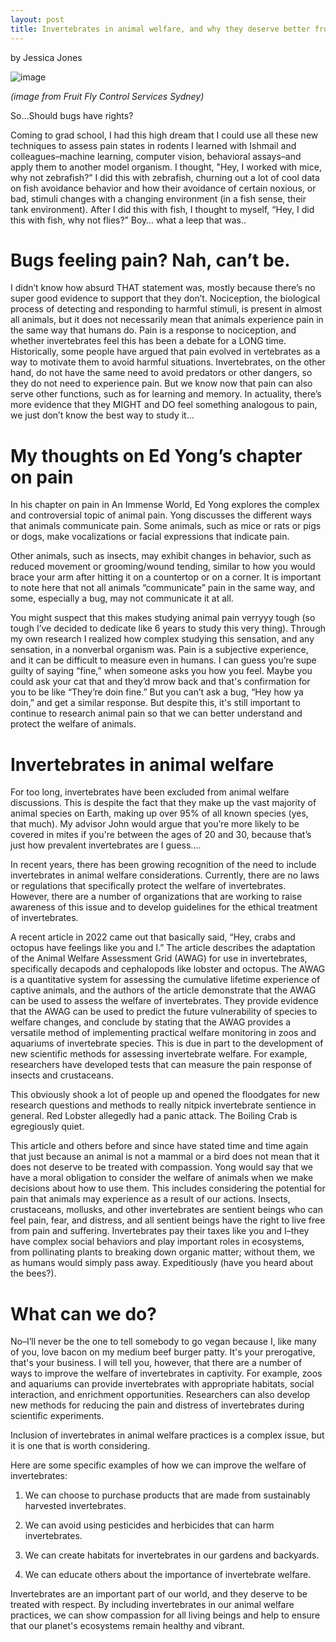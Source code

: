 ```yaml
---
layout: post
title: Invertebrates in animal welfare, and why they deserve better from us.
---
```

by Jessica Jones

![image](https://github.com/user-attachments/assets/94155a3d-f553-4ae8-821b-3f1896d6a577)

*(image from Fruit Fly Control Services Sydney)*

So...Should bugs have rights?

Coming to grad school, I had this high dream that I could use all these new techniques to assess pain states in rodents I learned with Ishmail and colleagues–machine learning, computer vision, behavioral assays–and apply them to another model organism. I thought, "Hey, I worked with mice, why not zebrafish?” I did this with zebrafish, churning out a lot of cool data on fish avoidance behavior and how their avoidance of certain noxious, or bad, stimuli changes with a changing environment (in a fish sense, their tank environment). After I did this with fish, I thought to myself, “Hey, I did this with fish, why not flies?” Boy… what a leep that was..

Bugs feeling pain? Nah, can’t be.
====
I didn’t know how absurd THAT statement was, mostly because there’s no super good evidence to support that they don’t. Nociception, the biological process of detecting and responding to harmful stimuli, is present in almost all animals, but it does not necessarily mean that animals experience pain in the same way that humans do. Pain is a response to nociception, and whether invertebrates feel this has been a debate for a LONG time. Historically, some people have argued that pain evolved in vertebrates as a way to motivate them to avoid harmful situations. Invertebrates, on the other hand, do not have the same need to avoid predators or other dangers, so they do not need to experience pain. But we know now that pain can also serve other functions, such as for learning and memory. In actuality, there’s more evidence that they MIGHT and DO feel something analogous to pain, we just don’t know the best way to study it...

My thoughts on Ed Yong’s chapter on pain
====
In his chapter on pain in An Immense World, Ed Yong explores the complex and controversial topic of animal pain. Yong discusses the different ways that animals communicate pain. Some animals, such as mice or rats or pigs or dogs, make vocalizations or facial expressions that indicate pain.

Other animals, such as insects, may exhibit changes in behavior, such as reduced movement or grooming/wound tending, similar to how you would brace your arm after hitting it on a countertop or on a corner. It is important to note here that not all animals “communicate” pain in the same way, and some, especially a bug, may not communicate it at all.

You might suspect that this makes studying animal pain verryyy tough (so tough I’ve decided to dedicate like 6 years to study this very thing). Through my own research I realized how complex studying this sensation, and any sensation, in a nonverbal organism was. Pain is a subjective experience, and it can be difficult to measure even in humans. I can guess you’re supe guilty of saying “fine,” when someone asks you how you feel. Maybe you could ask your cat that and they’d mrow back and that's confirmation for you to be like “They’re doin fine.” But you can’t ask a bug, “Hey how ya doin,” and get a similar response. But despite this, it's still important to continue to research animal pain so that we can better understand and protect the welfare of animals.

Invertebrates in animal welfare
====
For too long, invertebrates have been excluded from animal welfare discussions. This is despite the fact that they make up the vast majority of animal species on Earth, making up over 95% of all known species (yes, that much). My advisor John would argue that you’re more likely to be covered in mites if you're between the ages of 20 and 30, because that’s just how prevalent invertebrates are I guess….

In recent years, there has been growing recognition of the need to include invertebrates in animal welfare considerations. Currently, there are no laws or regulations that specifically protect the welfare of invertebrates. However, there are a number of organizations that are working to raise awareness of this issue and to develop guidelines for the ethical treatment of invertebrates.

A recent article in 2022 came out that basically said, “Hey, crabs and octopus have feelings like you and I.” The article describes the adaptation of the Animal Welfare Assessment Grid (AWAG) for use in invertebrates, specifically decapods and cephalopods like lobster and octopus. The AWAG is a quantitative system for assessing the cumulative lifetime experience of captive animals, and the authors of the article demonstrate that the AWAG can be used to assess the welfare of invertebrates. They provide evidence that the AWAG can be used to predict the future vulnerability of species to welfare changes, and conclude by stating that the AWAG provides a versatile method of implementing practical welfare monitoring in zoos and aquariums of invertebrate species. This is due in part to the development of new scientific methods for assessing invertebrate welfare. For example, researchers have developed tests that can measure the pain response of insects and crustaceans.

This obviously shook a lot of people up and opened the floodgates for new research questions and methods to really nitpick invertebrate sentience in general. Red Lobster allegedly had a panic attack. The Boiling Crab is egregiously quiet.

This article and others before and since have stated time and time again that just because an animal is not a mammal or a bird does not mean that it does not deserve to be treated with compassion. Yong would say that we have a moral obligation to consider the welfare of animals when we make decisions about how to use them. This includes considering the potential for pain that animals may experience as a result of our actions. Insects, crustaceans, mollusks, and other invertebrates are sentient beings who can feel pain, fear, and distress, and all sentient beings have the right to live free from pain and suffering. Invertebrates pay their taxes like you and I–they have complex social behaviors and play important roles in ecosystems, from pollinating plants to breaking down organic matter; without them, we as humans would simply pass away. Expeditiously (have you heard about the bees?).

What can we do?
====
No–I’ll never be the one to tell somebody to go vegan because I, like many of you, love bacon on my medium beef burger patty. It's your prerogative, that's your business. I will tell you, however, that there are a number of ways to improve the welfare of invertebrates in captivity. For example, zoos and aquariums can provide invertebrates with appropriate habitats, social interaction, and enrichment opportunities. Researchers can also develop new methods for reducing the pain and distress of invertebrates during scientific experiments.

Inclusion of invertebrates in animal welfare practices is a complex issue, but it is one that is worth considering.

Here are some specific examples of how we can improve the welfare of invertebrates:

1. We can choose to purchase products that are made from sustainably harvested invertebrates.

2. We can avoid using pesticides and herbicides that can harm invertebrates.

3. We can create habitats for invertebrates in our gardens and backyards.

4. We can educate others about the importance of invertebrate welfare.

Invertebrates are an important part of our world, and they deserve to be treated with respect. By including invertebrates in our animal welfare practices, we can show compassion for all living beings and help to ensure that our planet's ecosystems remain healthy and vibrant.
